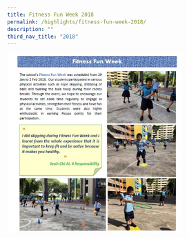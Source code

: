 ```yaml
---
title: Fitness Fun Week 2018
permalink: /highlights/fitness-fun-week-2018/
description: ""
third_nav_title: "2018"
---
```

<img src="/images/Fitness%20Fun%20Week.jpg" style="width:80%"/>